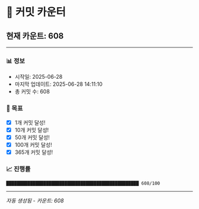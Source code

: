 # 🔢 커밋 카운터

## 현재 카운트: 608

---

### 📊 정보
- 시작일: 2025-06-28
- 마지막 업데이트: 2025-06-28 14:11:10
- 총 커밋 수: 608

### 🎯 목표
- [x] 1개 커밋 달성!
- [x] 10개 커밋 달성!
- [x] 50개 커밋 달성!
- [x] 100개 커밋 달성!
- [x] 365개 커밋 달성!

### 📈 진행률
```
██████████████████████████████████████████████████ 608/100
```

---
*자동 생성됨 - 카운트: 608*
